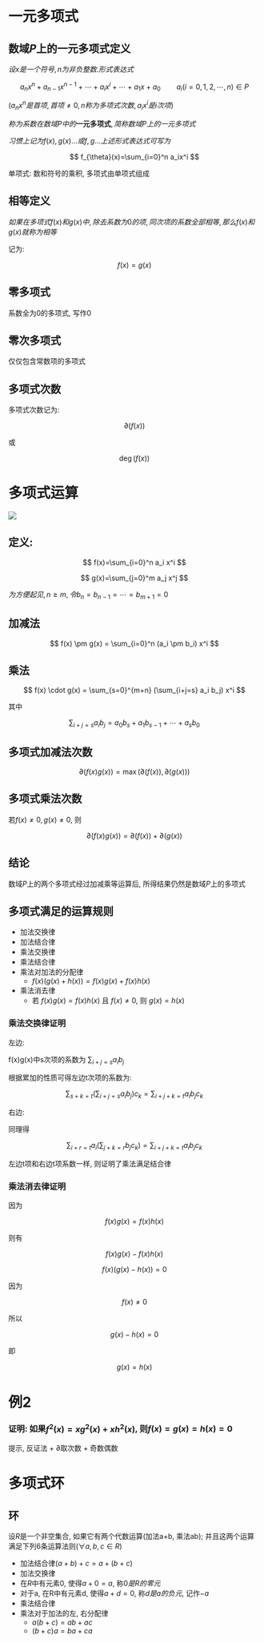 # 一元多项式

## 数域$P$上的一元多项式定义

$设x是一个符号, n为非负整数. 形式表达式$

$$
a_nx^n + a_{n-1}x^{n-1} + \cdots + a_ix^i + \cdots +a_1x + a_0 \qquad 
a_i(i=0,1,2,\cdots,n)\in P
$$

$(a_nx^n是首项, 首项\neq 0, n称为多项式次数, a_ix^i是i次项)$

$称为系数在数域P中的$**一元多项式**$,简称数域P上的一元多项式$

$习惯上记为f(x), g(x)\dots 或f,g\dots 上述形式表达式可写为$

$$
f_{\theta}(x)=\sum_{i=0}^n a_ix^i
$$

单项式: 数和符号的乘积, 多项式由单项式组成

## 相等定义

$如果在多项式f(x)和g(x)中, 除去系数为0的项, 同次项的系数全部相等, 那么f(x)和g(x)就称为相等$

记为:

$$
f(x) = g(x)
$$

## 零多项式

系数全为0的多项式, 写作$0$

## 零次多项式

仅仅包含常数项的多项式

## 多项式次数

多项式次数记为:

$$
\partial(f(x))
$$

或

$$
\deg(f(x))
$$

# 多项式运算

![](2020-09-28-11-33-06.png)

## 定义:

$$
f(x)=\sum_{i=0}^n a_i x^i
$$

$$
g(x)=\sum_{j=0}^m a_j x^j
$$

$为方便起见, n\geq m, 令b_n=b_{n-1}=\cdots=b_{m+1}=0$

## 加减法

$$
f(x) \pm g(x) = \sum_{i=0}^n (a_i \pm b_i) x^i
$$

## 乘法

$$
f(x) \cdot g(x) = \sum_{s=0}^{m+n} (\sum_{i+j=s} a_i b_j) x^i
$$

其中

$$
\sum_{i+j=s} a_i b_j = a_0 b_s + a_1 b_{s-1} + \cdots + a_sb_0
$$

## 多项式加减法次数

$$
\partial(f(x)g(x)) = \max(\partial(f(x)), \partial(g(x)))
$$

## 多项式乘法次数

若$f(x)\neq 0, g(x)\neq 0$, 则

$$
\partial(f(x)g(x)) = \partial(f(x)) + \partial(g(x))
$$

## 结论

数域$P$上的两个多项式经过加减乘等运算后, 所得结果仍然是数域$P$上的多项式

## 多项式满足的运算规则

* 加法交换律
* 加法结合律
* 乘法交换律
* 乘法结合律
* 乘法对加法的分配律
  * $f(x)(g(x) + h(x)) = f(x)g(x) + f(x)h(x)$
* 乘法消去律
  * 若 $f(x)g(x)=f(x)h(x)$ 且 $f(x)\neq 0$, 则 $g(x)=h(x)$

### 乘法交换律证明

左边:

f(x)g(x)中s次项的系数为 $\displaystyle \sum_{i+j=s}a_ib_j$

根据累加的性质可得左边t次项的系数为:

$$
\sum_{s+k=t}\left(\sum_{i+j=s}a_ib_j\right)c_k=\sum_{i+j+k=t}a_ib_jc_k
$$

右边:

同理得

$$
\sum_{i+r=t}a_i\left(\sum_{j+k=r}b_jc_k\right)=\sum_{i+j+k=t}a_ib_jc_k
$$

左边t项和右边t项系数一样, 则证明了乘法满足结合律

### 乘法消去律证明

因为

$$
f(x)g(x) = f(x)h(x)
$$

则有

$$
f(x)g(x) - f(x)h(x)
$$

$$
f(x)(g(x) - h(x)) = 0
$$

因为

$$
f(x) \neq 0
$$

所以

$$
g(x) - h(x) = 0
$$

即

$$
g(x) = h(x)
$$

# 例2

### 证明: 如果$f^2(x)=xg^2(x)+xh^2(x)$, 则$f(x)=g(x)=h(x)=0$

提示, 反证法 + $\partial$取次数 + 奇数偶数

# 多项式环

## 环

设$R$是一个非空集合, 如果它有两个代数运算(加法a+b, 乘法ab); 并且这两个运算满足下列6条运算法则($\forall a,b,c\in R$)

* 加法结合律$(a+b)+c=a+(b+c)$
* 加法交换律
* 在$R$中有元素0, 使得$a + 0 = a$, 称$0是R的零元$
* 对于a, 在R中有元素d, 使得$a+d=0$, 称$d是a的负元$, 记作$-a$
* 乘法结合律
* 乘法对于加法的左, 右分配律
  * $a(b+c)=ab+ac$
  * $(b+c)a=ba+ca$